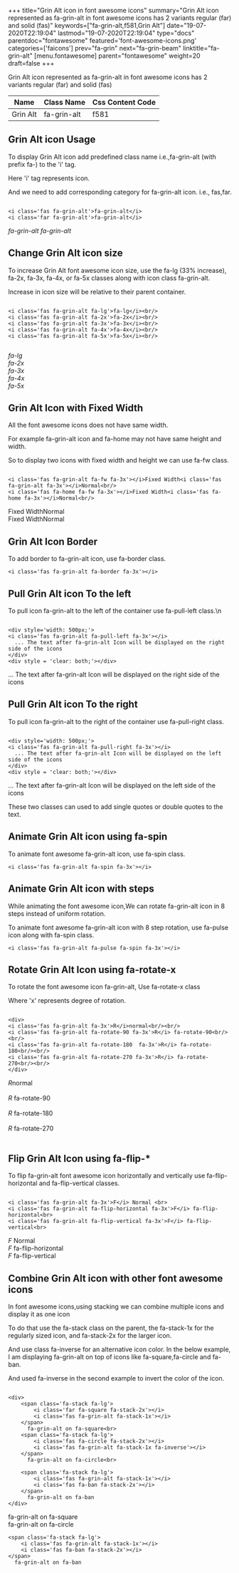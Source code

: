 +++
title="Grin Alt icon in font awesome icons"
summary="Grin Alt icon represented as fa-grin-alt in font awesome icons has 2 variants regular (far) and solid (fas)"
keywords=["fa-grin-alt,f581,Grin Alt"]
date="19-07-2020T22:19:04"
lastmod="19-07-2020T22:19:04"
type="docs"
parentdoc="fontawesome"
featured='font-awesome-icons.png'
categories=['faicons']
prev="fa-grin"
next="fa-grin-beam"
linktitle="fa-grin-alt"
[menu.fontawesome]
parent="fontawesome"
weight=20
draft=false
+++


Grin Alt icon represented as fa-grin-alt in font awesome icons has 2 variants regular (far) and solid (fas)

<div class='table-responsive'><table class='table'><thead><tr><th>Name</th><th>Class Name</th><th>Css Content Code</th></tr></thead><tbody><tr><td>Grin Alt</td><td>fa-grin-alt</td><td>f581</td></tr></tbody></table></div>



## Grin Alt icon Usage

To display Grin Alt icon add predefined class name i.e.,fa-grin-alt (with prefix fa-) to the 'i' tag.

Here 'i' tag represents icon.

And we need to add corresponding category for fa-grin-alt icon. i.e., fas,far.


```

<i class='fas fa-grin-alt'>fa-grin-alt</i>
<i class='far fa-grin-alt'>fa-grin-alt</i>
```

<i class='fas fa-grin-alt'>fa-grin-alt</i>
<i class='far fa-grin-alt'>fa-grin-alt</i>




## Change Grin Alt icon size
To increase Grin Alt font awesome icon size, use the fa-lg (33% increase), fa-2x, fa-3x, fa-4x, or fa-5x classes along with icon class fa-grin-alt.

Increase in icon size will be relative to their parent container. 

```

<i class='fas fa-grin-alt fa-lg'>fa-lg</i><br/>
<i class='fas fa-grin-alt fa-2x'>fa-2x</i><br/>
<i class='fas fa-grin-alt fa-3x'>fa-3x</i><br/>
<i class='fas fa-grin-alt fa-4x'>fa-4x</i><br/>
<i class='fas fa-grin-alt fa-5x'>fa-5x</i><br/>
            
```

<i class='fas fa-grin-alt fa-lg'>fa-lg</i><br/>
<i class='fas fa-grin-alt fa-2x'>fa-2x</i><br/>
<i class='fas fa-grin-alt fa-3x'>fa-3x</i><br/>
<i class='fas fa-grin-alt fa-4x'>fa-4x</i><br/>
<i class='fas fa-grin-alt fa-5x'>fa-5x</i><br/>
            



## Grin Alt Icon with Fixed Width 

All the font awesome icons does not have same width.

For example fa-grin-alt icon and fa-home may not have same height and width.

So to display two icons with fixed width and height we can use fa-fw class.


```

<i class='fas fa-grin-alt fa-fw fa-3x'></i>Fixed Width<i class='fas fa-grin-alt fa-3x'></i>Normal<br/>
<i class='fas fa-home fa-fw fa-3x'></i>Fixed Width<i class='fas fa-home fa-3x'></i>Normal<br/>
```

<i class='fas fa-grin-alt fa-fw fa-3x'></i>Fixed Width<i class='fas fa-grin-alt fa-3x'></i>Normal<br/>
<i class='fas fa-home fa-fw fa-3x'></i>Fixed Width<i class='fas fa-home fa-3x'></i>Normal<br/>



## Grin Alt Icon Border 

To add border to fa-grin-alt icon, use fa-border class.


```
<i class='fas fa-grin-alt fa-border fa-3x'></i>

```
<i class='fas fa-grin-alt fa-border fa-3x'></i>





## Pull Grin Alt icon To the left

To pull icon fa-grin-alt to the left of the container use fa-pull-left class.\n

```

<div style='width: 500px;'>
<i class='fas fa-grin-alt fa-pull-left fa-3x'></i>
  ... The text after fa-grin-alt Icon will be displayed on the right side of the icons
</div>
<div style = 'clear: both;'></div>
```

<div style='width: 500px;'>
<i class='fas fa-grin-alt fa-pull-left fa-3x'></i>
  ... The text after fa-grin-alt Icon will be displayed on the right side of the icons
</div>
<div style = 'clear: both;'></div>




## Pull Grin Alt icon To the right
To pull icon fa-grin-alt to the right of the container use fa-pull-right class.

```

<div style='width: 500px;'>
<i class='fas fa-grin-alt fa-pull-right fa-3x'></i>
  ... The text after fa-grin-alt Icon will be displayed on the left side of the icons
</div>
<div style = 'clear: both;'></div>
```

<div style='width: 500px;'>
<i class='fas fa-grin-alt fa-pull-right fa-3x'></i>
  ... The text after fa-grin-alt Icon will be displayed on the left side of the icons
</div>
<div style = 'clear: both;'></div>

These two classes can used to add single quotes or double quotes to the text.


## Animate Grin Alt icon using fa-spin
To animate font awesome fa-grin-alt icon, use fa-spin class.

```
<i class='fas fa-grin-alt fa-spin fa-3x'></i>
```
<i class='fas fa-grin-alt fa-spin fa-3x'></i>




## Animate Grin Alt icon with steps
While animating the font awesome icon,We can rotate fa-grin-alt icon in 8 steps instead of uniform rotation.

To animate font awesome fa-grin-alt icon with 8 step rotation, use fa-pulse icon along with fa-spin class.


```
<i class='fas fa-grin-alt fa-pulse fa-spin fa-3x'></i>

```
<i class='fas fa-grin-alt fa-pulse fa-spin fa-3x'></i>





## Rotate Grin Alt Icon using fa-rotate-x
To rotate the font awesome icon fa-grin-alt, Use fa-rotate-x class

Where 'x' represents degree of rotation.


```

<div>
<i class='fas fa-grin-alt fa-3x'>R</i>normal<br/><br/>
<i class='fas fa-grin-alt fa-rotate-90 fa-3x'>R</i> fa-rotate-90<br/><br/> 
<i class='fas fa-grin-alt fa-rotate-180  fa-3x'>R</i> fa-rotate-180<br/><br/> 
<i class='fas fa-grin-alt fa-rotate-270 fa-3x'>R</i> fa-rotate-270<br/><br/>
</div>
```

<div>
<i class='fas fa-grin-alt fa-3x'>R</i>normal<br/><br/>
<i class='fas fa-grin-alt fa-rotate-90 fa-3x'>R</i> fa-rotate-90<br/><br/> 
<i class='fas fa-grin-alt fa-rotate-180  fa-3x'>R</i> fa-rotate-180<br/><br/> 
<i class='fas fa-grin-alt fa-rotate-270 fa-3x'>R</i> fa-rotate-270<br/><br/>
</div>




## Flip Grin Alt Icon using fa-flip-*
To flip fa-grin-alt font awesome icon horizontally and vertically use fa-flip-horizontal and fa-flip-vertical classes. 

```

<i class='fas fa-grin-alt fa-3x'>F</i> Normal <br>
<i class='fas fa-grin-alt fa-flip-horizontal fa-3x'>F</i> fa-flip-horizontal<br>
<i class='fas fa-grin-alt fa-flip-vertical fa-3x'>F</i> fa-flip-vertical<br>
```

<i class='fas fa-grin-alt fa-3x'>F</i> Normal <br>
<i class='fas fa-grin-alt fa-flip-horizontal fa-3x'>F</i> fa-flip-horizontal<br>
<i class='fas fa-grin-alt fa-flip-vertical fa-3x'>F</i> fa-flip-vertical<br>




## Combine Grin Alt icon with other font awesome icons
In font awesome icons,using stacking we can combine multiple icons and display it as one icon 

To do that use the fa-stack class on the parent, the fa-stack-1x for the regularly sized icon, and fa-stack-2x for the larger icon.

And use class fa-inverse for an alternative icon color. 
In the below example, I am displaying fa-grin-alt on top of icons like fa-square,fa-circle and fa-ban.

And used fa-inverse in the second example to invert the color of the icon.

```

<div>
    <span class='fa-stack fa-lg'>
        <i class='far fa-square fa-stack-2x'></i>
        <i class='fas fa-grin-alt fa-stack-1x'></i>
    </span>
      fa-grin-alt on fa-square<br>
    <span class='fa-stack fa-lg'>
        <i class='fas fa-circle fa-stack-2x'></i>
        <i class='fas fa-grin-alt fa-stack-1x fa-inverse'></i>
    </span>
      fa-grin-alt on fa-circle<br>

    <span class='fa-stack fa-lg'>
        <i class='fas fa-grin-alt fa-stack-1x'></i>
        <i class='fas fa-ban fa-stack-2x'></i>
    </span>
      fa-grin-alt on fa-ban
</div>
```

<div>
    <span class='fa-stack fa-lg'>
        <i class='far fa-square fa-stack-2x'></i>
        <i class='fas fa-grin-alt fa-stack-1x'></i>
    </span>
      fa-grin-alt on fa-square<br>
    <span class='fa-stack fa-lg'>
        <i class='fas fa-circle fa-stack-2x'></i>
        <i class='fas fa-grin-alt fa-stack-1x fa-inverse'></i>
    </span>
      fa-grin-alt on fa-circle<br>

    <span class='fa-stack fa-lg'>
        <i class='fas fa-grin-alt fa-stack-1x'></i>
        <i class='fas fa-ban fa-stack-2x'></i>
    </span>
      fa-grin-alt on fa-ban
</div>






